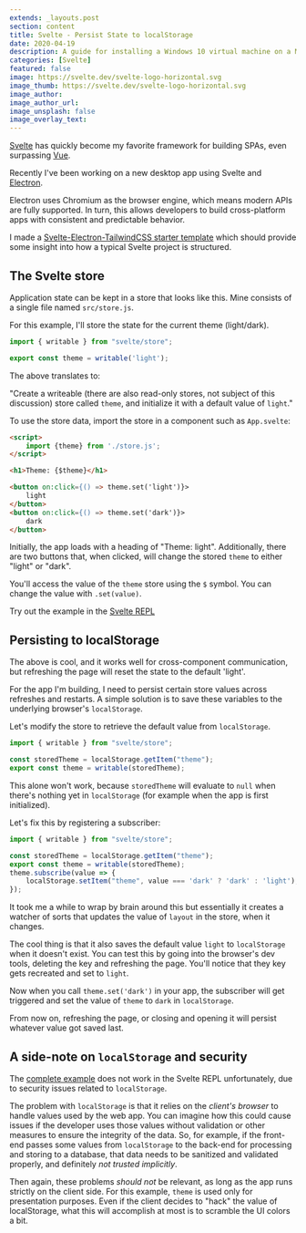 ```yaml
---
extends: _layouts.post
section: content
title: Svelte - Persist State to localStorage
date: 2020-04-19
description: A guide for installing a Windows 10 virtual machine on a Mac, for cross-platform testing.
categories: [Svelte]
featured: false
image: https://svelte.dev/svelte-logo-horizontal.svg
image_thumb: https://svelte.dev/svelte-logo-horizontal.svg
image_author: 
image_author_url: 
image_unsplash: false 
image_overlay_text:
---
```


[Svelte](https://svelte.dev/) has quickly become my favorite framework for building SPAs, even surpassing [Vue](/blog/categories/VueJS/).

Recently I've been working on a new desktop app using Svelte and [Electron](https://www.electronjs.org/).

Electron uses Chromium as the browser engine, which means modern APIs are fully supported. In turn, this allows developers to build cross-platform apps with consistent and predictable behavior.

I made a [Svelte-Electron-TailwindCSS starter template](https://github.com/breadthe/electron-forge-svelte) which should provide some insight into how a typical Svelte project is structured.

## The Svelte store

Application state can be kept in a store that looks like this. Mine consists of a single file named `src/store.js`.

For this example, I'll store the state for the current theme (light/dark). 

```js
import { writable } from "svelte/store";

export const theme = writable('light');
```

The above translates to:

"Create a writeable (there are also read-only stores, not subject of this discussion) store called `theme`, and initialize it with a default value of `light`."

To use the store data, import the store in a component such as `App.svelte`:

```html
<script>
	import {theme} from './store.js';
</script>

<h1>Theme: {$theme}</h1>

<button on:click={() => theme.set('light')}>
    light
</button>
<button on:click={() => theme.set('dark')}>
    dark
</button>
```

Initially, the app loads with a heading of "Theme: light". Additionally, there are two buttons that, when clicked, will change the stored `theme` to either "light" or "dark".

You'll access the value of the `theme` store using the `$` symbol. You can change the value with `.set(value)`.

Try out the example in the [Svelte REPL](https://svelte.dev/repl/90a36296ae784d87adc820b64f10d33c?version=3.20.1)

## Persisting to localStorage

The above is cool, and it works well for cross-component communication, but refreshing the page will reset the state to the default 'light'.

For the app I'm building, I need to persist certain store values across refreshes and restarts. A simple solution is to save these variables to the underlying browser's `localStorage`.

Let's modify the store to retrieve the default value from `localStorage`.

```js
import { writable } from "svelte/store";

const storedTheme = localStorage.getItem("theme");
export const theme = writable(storedTheme);
```

This alone won't work, because `storedTheme` will evaluate to `null` when there's nothing yet  in `localStorage` (for example when the app is first initialized).

Let's fix this by registering a subscriber:

```js
import { writable } from "svelte/store";

const storedTheme = localStorage.getItem("theme");
export const theme = writable(storedTheme);
theme.subscribe(value => {
    localStorage.setItem("theme", value === 'dark' ? 'dark' : 'light');
});
``` 

It took me a while to wrap by brain around this but essentially it creates a watcher of sorts that updates the value of `layout` in the store, when it changes.

The cool thing is that it also saves the default value `light` to `localStorage` when it doesn't exist. You can test this by going into the browser's dev tools, deleting the key and refreshing the page. You'll notice that they key gets recreated and set to `light`.

Now when you call `theme.set('dark')` in your app, the subscriber will get triggered and set the value of `theme` to `dark` in `localStorage`.

From now on, refreshing the page, or closing and opening it will persist whatever value got saved last.

## A side-note on `localStorage` and security

The [complete example](https://svelte.dev/repl/329d9ab4b27543afaf735acfbc6bbec7?version=3.20.1) does not work in the Svelte REPL unfortunately, due to security issues related to `localStorage`.

The problem with `localStorage` is that it relies on the *client's browser* to handle values used by the web app. You can imagine how this could cause issues if the developer uses those values without validation or other measures to ensure the integrity of the data. So, for example, if the front-end passes some values from `localStorage` to the back-end for processing and storing to a database, that data needs to be sanitized and validated properly, and definitely *not trusted implicitly*.

Then again, these problems *should not* be relevant, as long as the app runs strictly on the client side. For this example, `theme` is used only for presentation purposes. Even if the client decides to "hack" the value of localStorage, what this will accomplish at most is to scramble the UI colors a bit.
